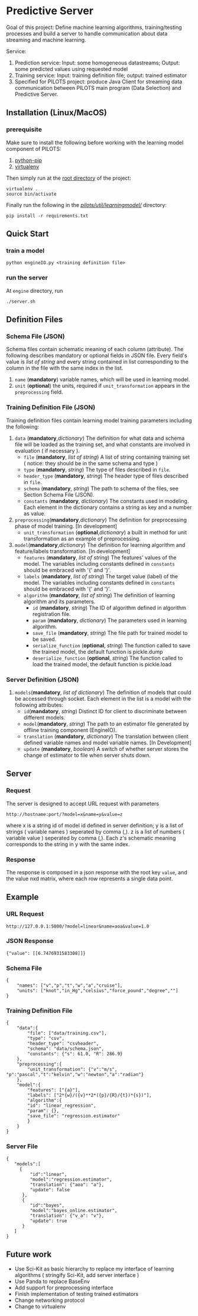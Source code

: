 # Predictive Server
Goal of this project: 
Define machine learning algorithms, training/testing processes and build a server to handle communication about data streaming and machine learning.

Service:

1. Prediction service: Input: some homogeneous datastreams; Output: some predicted values using requested model
2. Training service: Input: training definition file; output: trained estimator
3. Specified for PILOTS project: produce Java Client for streaming data communication between PILOTS main program (Data Selection) and Predictive Server.

## Installation (Linux/MacOS)
### prerequisite

Make sure to install the following before working with the learning model component of PILOTS:

1. [python-pip](https://pypi.python.org/pypi/pip)
2. [virtualenv](https://virtualenv.pypa.io/en/stable/)


Then simply run at the [root directory](https://github.com/RPI-WCL/pilots/tree/learn_dev) of the project:

~~~
virtualenv .
source bin/activate
~~~

Finally run the following in the [*pilots/util/learningmodel/*](https://github.com/RPI-WCL/pilots/tree/learn_dev/pilots/util/learningmodel) directory:

~~~
pip install -r requirements.txt
~~~


## Quick Start
### train a model
~~~
python engineIO.py <training definition file>
~~~
### run the server
At `engine` directory, run

~~~
./server.sh
~~~
## Definition Files

### Schema File (JSON)
Schema files contain schematic meaning of each column (attribute).
The following describes mandatory or optional fields in JSON file. Every field's value is *list of string* and every string contained in list corresponding to the column in the file with the same index in the list.

1. `name` (**mandatory**) variable names, which will be used in learning model.
2. `unit` (**optional**) the units, required if `unit_transformation` appears in the `preprocessing` field.

### Training Definition File (JSON)
Training definition files contain learning model training parameters including the following:

1. `data` (**mandatory**,*dictionary*) The definition for what data and schema file will be loaded as the training set, and what constants are involved in evaluation ( if necessary ).
	* `file` (**mandatory**, *list of string*) A list of string containing training set ( notice: they should be in the same schema and type )
	* `type` (**mandatory**, *string*) The type of files described in `file`.
	* `header_type` (**mandatory**, *string*) The header type of files described in `file`.
	* `schema` (**mandatory**, *string*) The path to schema of the files, see Section Schema File (JSON). 
	* `constants` (**mandatory**, *dictionary*) The constants used in modeling. Each element in the dictionary contains a string as key and a number as value. 
2. `preprocessing`(**mandatory**,*dictionary*) The definition for preprocessing phase of model training. [In development]
	* `unit_transformation` (**optional**,*dictionary*) a built in method for unit transformation as an example of preprocessing.
3. `model`(**mandatory**,*dictionary*) The definition for learning algorithm and feature/labels transformation. [In development]
	* `features` (**mandatory**, *list of string*) The features' values of the model. The variables including constants defined in `constants` should be embraced with '{' and '}'.
	* `labels` (**mandatory**, *list of string*) The target value (label) of the model. The variables including constants defined in `constants` should be embraced with '{' and '}'.
	* `algorithm` (**mandatory**, *list of string*) The definition of learning algorithm and its parameters.
		* `id` (**mandatory**, *string*) The ID of algorithm defined in algorithm registration file.
		* `param` (**mandatory**, *dictionary*) The parameters used in learning algorithm.
		* `save_file` (**mandatory**, *string*) The file path for trained model to be saved.
		* `serialize_function` (**optional**, *string*) The function called to save the trained model, the default function is pickle.dump
		* `deserialize_function` (**optional**, *string*) The function called to load the trained model, the default function is pickle.load

### Server Definition (JSON)

1. `models`(**mandatory**, *list of dictionary*) The definition of models that could be accessed through socket. Each element in the list is a model with the following attributes:
	* `id`(**mandatory**, *string*) Distinct ID for client to discriminate between different models.
	* `model`(**mandatory**, *string*) The path to an estimator file generated by offline training component (EngineIO).
	* `translation` (**mandatory**, *dictionary*) The translation between client defined variable names and model variable names. [In Development]
	* `update` (**mandatory**, *boolean*) A switch of whether server stores the change of estimator to file when server shuts down.

## Server
### Request
The server is designed to accept URL request with parameters

	http://hostname:port/?model=x&name=y&value=z
	
where x is a string id of model id defined in server definition; y is a list of strings ( variable names ) seperated by comma (,). z is a list of numbers ( variable value ) seperated by comma (,). Each z's schematic meaning corresponds to the string in y with the same index.


### Response
The response is composed in a json response with the root key `value`, and the value nxd matrix, where each row represents a single data point.


## Example
### URL Request

	http://127.0.0.1:5000/?model=linear&name=aoa&value=1.0
### JSON Response

	{"value": [[6.7476931583308]]}
### Schema File
~~~
{
	"names": ["v","p","t","w","a","cruise"],
	"units": ["knot","in_Hg","celsius","force_pound","degree",""]
}
~~~
### Training Definition File

~~~
{
	"data":{
		"file": ["data/training.csv"],
		"type": "csv",
		"header_type": "csvheader",
		"schema": "data/schema.json",
		"constants": {"s": 61.0, "R": 286.9}
	},
	"preprocessing":{
		"unit_transformation": {"v":"m/s", "p":"pascal","t":"kelvin","w":"newton","a":"radian"}
	},
	"model":{
		"features": ["{a}"],
		"labels": ["2*{w}/({v}**2*({p}/{R}/{t})*{s})"],
		"algorithm":{
		"id": "linear_regression",
		"param": {},
		"save_file": "regression.estimator"
		}
	}
}
~~~
### Server File
~~~
{  
   "models":[
     {  
         "id":"linear",
         "model":"regression.estimator",
         "translation": {"aoa": "a"},
         "update": false
      },
      {
         "id":"bayes",
         "model":"bayes_online.estimator",
         "translation": {"v_a": "v"},
         "update": true
      }
   ]
}
~~~

## Future work
* Use Sci-Kit as basic hierarchy to replace my interface of learning algorithms ( stringify Sci-Kit, add server interface )
* Use Panda to replace BaseEnv
* Add support for preprocessing interface
* Finish implementation of testing trained estimators
* Change networking protocol
* Change to virtualenv
